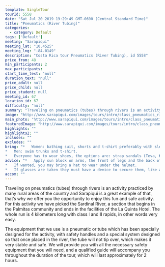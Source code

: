 ```yaml
---
template: SingleTour
tourId: 5558
date: "Sat Jul 20 2019 19:29:49 GMT-0600 (Central Standard Time)"
title: "Pneumatics (River Tubing)"
categories: 
  - category: Default
tags: ['Default']
meeting: "Sarapiqui"
meeting_lat: "10.4525"
meeting_lng: "-84.0149"
description: "Costa Rica tour Pneumatics (River Tubing), id 5558"
price_from: 48
min_participants: 2
max_participants: 
start_time_text: "null"
duration_text: "null"
price_adult: null
price_child: null
price_student: null
meeting_id: 67
location_id: 67
difficulty: "null"
summary: "Traveling on pneumatics (tubes) through rivers is an activity practiced by many rural areas of the country and Sarapiquí is a great example of that, that’s why we offer you the opportunity to enjoy this fun and safe activity."
image: "http://www.sarapiqui.com/images/tours/intro/class_pneumatics_river_tubing_aventuras_sarapiqui_intro.png"
main_photo: "http://www.sarapiqui.com/images/tours/intro/class_pneumatics_river_tubing_aventuras_sarapiqui_intro.png"
featuredImage: "http://www.sarapiqui.com/images/tours/intro/class_pneumatics_river_tubing_aventuras_sarapiqui_intro.png"
highlights: ""
highlights2: ""
includes: ""
excludes: ""
bring: "*   Women: bathing suit, shorts and t-shirt preferably with sleeves to protect them from the sun.
*   Men: swim trunks and t-shirt.
*   Everyone has to wear shoes, the options are: strap sandals (Teva, Keen); water shoes or tennis shoes (NEVER flip flops or sandals without a back)."
advice: "*   Apply sun block on arms, the front of legs and the back of the neck moderately.  Don not apply sun block on the back of legs because when in contact with water it will become very slippery and will increase the chances of falling out of the raft; nor on the forehead because when in contact with water it may drip onto eyes causing irritation.
*   If wanted, you may bring a hat to wear under the helmet.
*   If glasses are taken they must have a device to secure them, like a strap."
accom: ""
---
```

Traveling on pneumatics (tubes) through rivers is an activity practiced by many rural areas of the country and Sarapiquí is a great example of that, that’s why we offer you the opportunity to enjoy this fun and safe activity. For this activity we have picked the Sardinal River, a section that begins in the Palmitas community and ends in the facilities of the La Quinta Hotel. The whole run is 4 kilometers long with class I and II rapids, in other words very easy.

The equipment that we use is a pneumatic or tube which has been specially designed for the activity, with safety handles and a special system designed so that once placed in the river, the tube will not tip over, which makes it very stable and safe. We will provide you with all the necessary safety equipment that you will need, and a qualified guide will accompany you throughout the duration of the tour, which will last approximately for 2 hours.